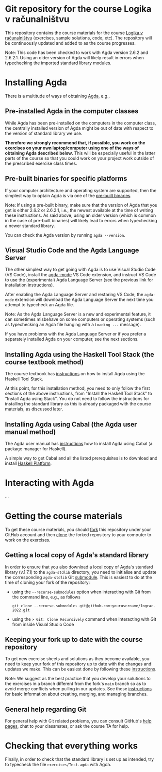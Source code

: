 # Git repository for the course Logika v računalništvu

This repository contains the course materials for the course
[Logika v računalništvu](https://ucilnica.fmf.uni-lj.si/course/view.php?id=252)
(exercises, sample solutions, code, etc). The repository will be
continuously updated and added to as the course progresses.

Note: This code has been checked to work with Agda version 2.6.2
and 2.6.2.1. Using an older version of Agda will likely result in
errors when typechecking the imported standard library modules.

# Installing Agda

There is a multitude of ways of obtaining
[Agda](https://wiki.portal.chalmers.se/agda/pmwiki.php), e.g.,

## Pre-installed Agda in the computer classes

While Agda has been pre-installed on the computers in the computer
class, the centrally installed version of Agda might be out of
date with respect to the version of standard library we use.

**Therefore we strongly recommend that, if possible, you work on
the exercises on your own laptop/computer using one of the ways of
obtaining Agda described below.** This will be especially useful
in the latter parts of the course so that you could work on your
project work outside of the prescribed exercise class times.

## Pre-built binaries for specific platforms

If your computer architecture and operating system are supported, then
the simplest way to optain Agda is via one of the
[pre-built binaries](https://agda.readthedocs.io/en/v2.6.2.1/getting-started/installation.html#prebuilt-packages-and-system-specific-instructions).

Note: If using a pre-built binary, make sure that the version of Agda
that you get is either 2.6.2 or 2.6.2.1, i.e., the newest available
at the time of writing these instructions. As said above, using an
older version (which is common in the case of pre-built binaries)
will likely lead to errors when typechecking a newer standard library.

You can check the Agda version by running `agda --version`.

## Visual Studio Code and the Agda Language Server

The other simplest way to get going with Agda is to use Visual Studio
Code (VS Code), install the
[agda-mode](https://marketplace.visualstudio.com/items?itemName=banacorn.agda-mode)
VS Code extension, and instruct VS Code to use the (experimental) Agda
Language Server (see the previous link for installation instructions).

After enabling the Agda Language Server and restaring VS Code, the
`agda-mode` extension will download the Agda Language Server the next
time you attempt to typecheck an Agda file.

Note: As the Agda Language Server is a new and experimental feature,
it can sometimes misbehave on some computers or operating systems (such
as typechecking an Agda file hanging with a `Loading ...` message).

If you have problems with the Agda Language Server or if you prefer a
separately installed Agda on your computer, see the next sections.

## Installing Agda using the Haskell Tool Stack (the course textbook method)

The course textbook has
[instructions](https://plfa.github.io/GettingStarted/#install-agda-using-stack)
on how to install Agda using the Haskell Tool Stack.

At this point, for this installation method, you need to only follow
the first sections of the above instructions, from "Install the
Haskell Tool Stack" to "Install Agda using Stack". You do not need to
follow the instructions for installing the standard library as this is
already packaged with the course materials, as discussed later.


## Installing Agda using Cabal (the Agda user manual method)

The Agda user manual has
[instructions](https://agda.readthedocs.io/en/v2.6.2.1/getting-started/installation.html#using-cabal)
how to install Agda using Cabal (a package manager for Haskell).

A simple way to get Cabal and all the listed prerequisites
is to download and install [Haskell Platform](https://www.haskell.org/downloads/).

# Interacting with Agda

...

# Getting the course materials

To get these course materials, you should
[fork](https://docs.github.com/en/get-started/quickstart/fork-a-repo)
this repository under your GitHub account and then
[clone](https://docs.github.com/en/repositories/creating-and-managing-repositories/cloning-a-repository)
the forked repository to your computer to work on the exercises.

## Getting a local copy of Agda's standard library

In order to ensure that you also download a local copy of Agda's
standard library (v.1.7.1) to the `agda-stdlib` directory, you need
to initialise and update the corresponding `agda-stdlib` Git
[submodule](https://git-scm.com/book/en/v2/Git-Tools-Submodules).
This is easiest to do at the time of cloning your fork of the
repository:

- using the `--recurse-submodules` option when interacting with Git
  from the command line, e.g., as follows

  ```
  git clone --recurse-submodules git@github.com:yourusername/lograc-2022.git
  ```

- using the `> Git: Clone Recursively` command when interacting with
  Git from inside Visual Studio Code

## Keeping your fork up to date with the course repository

To get new exercise sheets and solutions as they become available, you
need to keep your fork of this repository up to date with the changes
and updates we make. This can be easiest done by following these
[instructions](https://docs.github.com/en/pull-requests/collaborating-with-pull-requests/working-with-forks/syncing-a-fork).

Note: We suggest as the best practice that you develop your solutions
to the exercises in a branch different from the fork's `main` branch
so as to avoid merge conflicts when pulling in our updates. See these
[instructions](https://git-scm.com/book/en/v2/Git-Branching-Basic-Branching-and-Merging)
for basic information about creating, merging, and managing branches.

## General help regarding Git

For general help with Git related problems, you can consult GitHub's
[help pages](https://training.github.com/downloads/github-git-cheat-sheet/),
chat to your classmates, or ask the course TA for help.

# Checking that everything works

Finally, in order to check that the standard library is set up as
intended, try to typecheck the file `exercises/Test.agda` with Agda.


